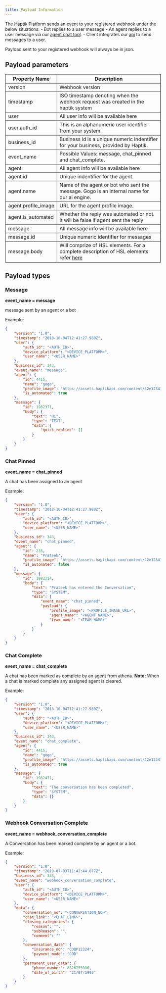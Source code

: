 ```yaml
---
title: Payload Information
---
```


The Haptik Platform sends an event to your registered webhook under the below situations:
	- Bot replies to a user message
	- An agent replies to a user message via our [agent chat tool](https://docs.haptik.ai/agent-chat/).
	- Client integrates our [api](https://docs.haptik.ai/webhooks/#log-message-to-haptik-system-via-rest-api) to send messages to a user.

Payload sent to your registered webhook will always be in json.


## Payload parameters


<table border="1" class="docutils">
   <thead>
      <tr>
         <th>Property Name</th>
         <th>Description</th>
      </tr>
   </thead>
   <tbody>
      <tr>
         <td>version</td>
         <td>Webhook version</td>
      </tr>
      <tr>
         <td>timestamp</td>
         <td>ISO timestamp denoting when the webhook request was created in the haptik system</td>
      </tr>
      <tr>
         <td>user</td>
         <td>All user info will be available here</td>
      </tr>
      <tr>
         <td>user.auth_id</td>
         <td>This is an alphanumeric user identifier from your system.</td>
      </tr>
      <tr>
         <td>business_id</td>
         <td>Business id is a unique numeric indentifier for your business, provided by Haptik.</td>
      </tr>
      <tr>
         <td>event_name</td>
         <td>Possible Values: message, chat_pinned and chat_complete.</td>
      </tr>
      <tr>
         <td>agent</td>
         <td>All agent info will be available here</td>
      </tr>
      <tr>
         <td>agent.id</td>
         <td>Unique indentifier for the agent.</td>
      </tr>
      <tr>
         <td>agent.name</td>
         <td>Name of the agent or bot who sent the message. Gogo is an internal name for our ai engine.</td>
      </tr>
      <tr>
         <td>agent.profile_image</td>
         <td>URL for the agent profile image.</td>
      </tr>
      <tr>
         <td>agent.is_automated</td>
         <td>Whether the reply was automated or not. It will be false if agent sent the reply</td>
      </tr>
      <tr>
         <td>message</td>
         <td>All message info will be available here</td>
      </tr>
      <tr>
         <td>message.id</td>
         <td>Unique numeric identifier for messages</td>
      </tr>
      <tr>
         <td>message.body</td>
         <td>
         Will comprize of HSL elements. For a complete description of HSL elements refer
         <a href="https://docs.haptik.ai/hsl/">here</a>
         </td>
      </tr>
    </tbody>
</table>

## Payload types


### Message

<b>event_name = message</b>

message sent by an agent or a bot

Example:

```json
{
    "version": "1.0",
    "timestamp": "2018-10-04T12:41:27.980Z",
    "user": {
        "auth_id": "<AUTH_ID>",
        "device_platform": "<DEVICE_PLATFORM>",
        "user_name": "<USER_NAME>"
    },
    "business_id": 343,
    "event_name": "message",
    "agent": {
        "id": 4415,
        "name": "gogo",
        "profile_image": "https://assets.haptikapi.com/content/42e123411bk1109823bf.jpg",
        "is_automated": true
    },
    "message": {
        "id": 1982371,
        "body": {
            "text": "Hi",
            "type": "TEXT",
            "data": {
                "quick_replies": []
            }
        }
    }
}
```

### Chat Pinned

<b>event_name = chat_pinned</b>

A chat has been assigned to an agent

Example:

```json
{
    "version": "1.0",
    "timestamp": "2018-10-04T12:41:27.980Z",
    "user": {
        "auth_id": "<AUTH_ID>",
        "device_platform": "<DEVICE_PLATFORM>",
        "user_name": "<USER_NAME>"
    },
    "business_id": 343,
    "event_name": "chat_pinned",
    "agent": {
        "id": 235,
        "name": "Prateek",
        "profile_image": "https://assets.haptikapi.com/content/42e123411bk1109823bf.jpg",
        "is_automated": false
    },
    "message": {
        "id": 1982314,
        "body": {
            "text": "Prateek has entered the Conversation",
            "type": "SYSTEM",
            "data": {
                "event_name": "chat_pinned",
                "payload": {
                    "profile_image": "<PROFILE_IMAGE_URL>",
                    "agent_name": "<AGENT_NAME>",
                    "team_name": "<TEAM_NAME>"
                }
            }
        }
    }
}
```

### Chat Complete

<b>event_name = chat_complete</b>

A chat has been marked as complete by an agent from athena.
**Note:** When a chat is marked complete any assigned agent is cleared.

Example:

```json
{
    "version": "1.0",
    "timestamp": "2018-10-04T12:41:27.980Z",
    "user": {
        "auth_id": "<AUTH_ID>",
        "device_platform": "<DEVICE_PLATFORM>",
        "user_name": "<USER_NAME>"
    },
    "business_id": 343,
    "event_name": "chat_complete",
    "agent": {
        "id": 4415,
        "name": "gogo",
        "profile_image": "https://assets.haptikapi.com/content/42e123411bk1109823bf.jpg",
        "is_automated": true
    },
    "message": {
        "id": 1982471,
        "body": {
            "text": "The conversation has been completed",
            "type": "SYSTEM",
            "data": {}
        }
    }
}
```

### Webhook Conversation Complete

<b>event_name = webhook_conversation_complete</b>

A Conversation has been marked complete by an agent or a bot.

Example:

```json
{
    "version": "1.0",
    "timestamp": "2019-07-03T11:42:44.077Z",
    "business_id": 343,
    "event_name": "webhook_conversation_complete",
    "user": {
        "auth_id": "<AUTH_ID>",
        "device_platform": "<DEVICE_PLATFORM>",
        "user_name": "<USER_NAME>"
    },
    "data": {
        "conversation_no": "<CONVERSATION_NO>",
        "chat_link": "<CHAT_LINK>",
        "closing_categories": {
            "reason": "",
            "subReason": "",
            "comment": ""
        },
        "conversation_data": {
            "insurance_no": "CDQP12324",
            "payment_mode": "COD"
        },
        "permanent_user_data": {
            "phone_number": 8826755986,
            "date_of_birth": "21/07/1995"
        }
    }
}
```
